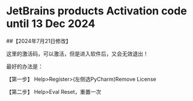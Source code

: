 # JetBrains products Activation code until 13 Dec 2024

##【2024年7月21日修改】

这里的激活码，可以激活，但是进入软件后，又会无效退出！

最好的办法是：

【第一步】 Help>Register>(左侧选PyCharm)Remove License

【第二步】 Help>Eval Reset，重置一次
